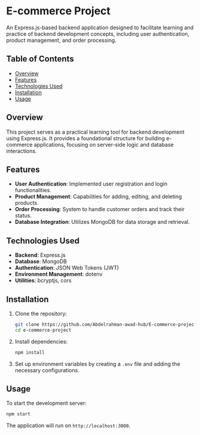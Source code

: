 # E-commerce Project

An Express.js-based backend application designed to facilitate learning and practice of backend development concepts, including user authentication, product management, and order processing.

## Table of Contents

* [Overview](#overview)
* [Features](#features)
* [Technologies Used](#technologies-used)
* [Installation](#installation)
* [Usage](#usage)

## Overview

This project serves as a practical learning tool for backend development using Express.js. It provides a foundational structure for building e-commerce applications, focusing on server-side logic and database interactions.

## Features

* **User Authentication**: Implemented user registration and login functionalities.
* **Product Management**: Capabilities for adding, editing, and deleting products.
* **Order Processing**: System to handle customer orders and track their status.
* **Database Integration**: Utilizes MongoDB for data storage and retrieval.

## Technologies Used

* **Backend**: Express.js
* **Database**: MongoDB
* **Authentication**: JSON Web Tokens (JWT)
* **Environment Management**: dotenv
* **Utilities**: bcryptjs, cors

## Installation

1. Clone the repository:

   ```bash
   git clone https://github.com/Abdelrahman-awad-hub/E-commerce-project.git
   cd e-commerce-project
   ```

2. Install dependencies:

   ```bash
   npm install
   ```

3. Set up environment variables by creating a `.env` file and adding the necessary configurations.

## Usage

To start the development server:

```bash
npm start
```

The application will run on `http://localhost:3000`.
